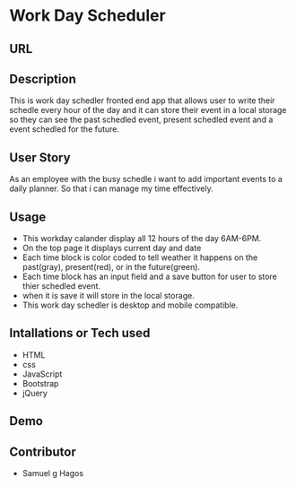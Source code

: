 # Work Day Scheduler
## URL

## Description
This is work day schedler fronted end app that allows user to write their schedle every hour of the day and it can store their event in a local storage so they can see the past schedled event, present schedled event and a event schedled for the future.
## User Story
As an employee with the busy schedle i want to add important events to a daily planner. So that i can manage my time effectively.
## Usage
- This workday calander display all 12 hours of the day 6AM-6PM.
- On the top page it displays current day and date
- Each time block is color coded to tell weather it happens on the past(gray), present(red), or in the future(green).
- Each time block has an input field and a save button for user to store thier schedled event.
- when it is save it will store in the local storage.
- This work day schedler is desktop and mobile compatible.
## Intallations or Tech used
- HTML
- css
- JavaScript
- Bootstrap 
- jQuery
## Demo

## Contributor
- Samuel g Hagos
